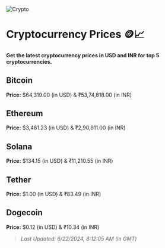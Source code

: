 
![Crypto](https://www.techguide.com.au/wp-content/uploads/2020/11/crypto3.jpeg)

# Cryptocurrency Prices 🪙📈

#### Get the latest cryptocurrency prices in USD and INR for top 5 cryptocurrencies.

## Bitcoin

**Price:** $64,319.00 (in USD) & ₹53,74,818.00 (in INR)

## Ethereum

**Price:** $3,481.23 (in USD) & ₹2,90,911.00 (in INR)

## Solana

**Price:** $134.15 (in USD) & ₹11,210.55 (in INR)

## Tether

**Price:** $1.00 (in USD) & ₹83.49 (in INR)

## Dogecoin

**Price:** $0.12 (in USD) & ₹10.34 (in INR)

> _Last Updated: 6/22/2024, 8:12:05 AM (in GMT)_

